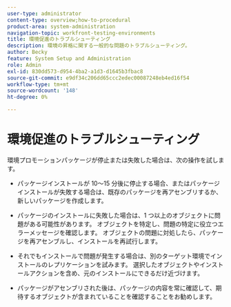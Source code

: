 ```yaml
---
user-type: administrator
content-type: overview;how-to-procedural
product-area: system-administration
navigation-topic: workfront-testing-environments
title: 環境促進のトラブルシューティング
description: 環境の昇格に関する一般的な問題のトラブルシューティング。
author: Becky
feature: System Setup and Administration
role: Admin
exl-id: 830dd573-d954-4ba2-a1d3-d1645b3fbac8
source-git-commit: e9df34c206dd65ccc2edec00087248eb4ed16f54
workflow-type: tm+mt
source-wordcount: '148'
ht-degree: 0%

---
```


# 環境促進のトラブルシューティング

環境プロモーションパッケージが停止または失敗した場合は、次の操作を試します。

* パッケージインストールが 10～15 分後に停止する場合、またはパッケージインストールが失敗する場合は、既存のパッケージを再アセンブリするか、新しいパッケージを作成します。

* パッケージのインストールに失敗した場合は、1 つ以上のオブジェクトに問題がある可能性があります。 オブジェクトを特定し、問題の特定に役立つエラーメッセージを確認します。 オブジェクトの問題に対処したら、パッケージを再アセンブルし、インストールを再試行します。

* それでもインストールで問題が発生する場合は、別のターゲット環境でインストールのレプリケーションを試みます。 選択したオブジェクトやインストールアクションを含め、元のインストールにできるだけ近づけます。

* パッケージがアセンブリされた後は、パッケージの内容を常に確認して、期待するオブジェクトが含まれていることを確認することをお勧めします。
